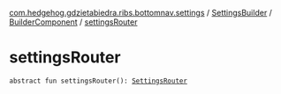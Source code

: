 [com.hedgehog.gdzietabiedra.ribs.bottomnav.settings](../../index.md) / [SettingsBuilder](../index.md) / [BuilderComponent](index.md) / [settingsRouter](./settings-router.md)

# settingsRouter

`abstract fun settingsRouter(): `[`SettingsRouter`](../../-settings-router/index.md)